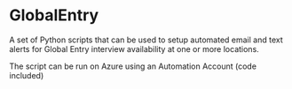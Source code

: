 # GlobalEntry

A set of Python scripts that can be used to setup automated email and text alerts for Global Entry interview availability at one or more locations. 

The script can be run on Azure using an Automation Account (code included)
